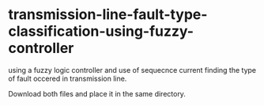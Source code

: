 # transmission-line-fault-type-classification-using-fuzzy-controller
using a fuzzy logic controller and use of sequecnce current finding the type of fault occered in transmission line.

Download both files and place it in the same directory.
